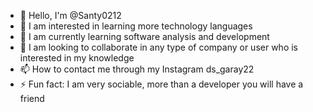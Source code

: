 - 👋 Hello, I'm @Santy0212
- 👀 I am interested in learning more technology languages
- 🌱 I am currently learning software analysis and development
- 💞️ I am looking to collaborate in any type of company or user who is interested in my knowledge
- 📫 How to contact me through my Instagram ds_garay22
- ⚡ Fun fact: I am very sociable, more than a developer you will have a friend

<!---
Santy0212/Santy0212 is a ✨ special ✨ repository because its `README.md` (this file) appears on your GitHub profile.
You can click the Preview link to take a look at your changes.
--->
